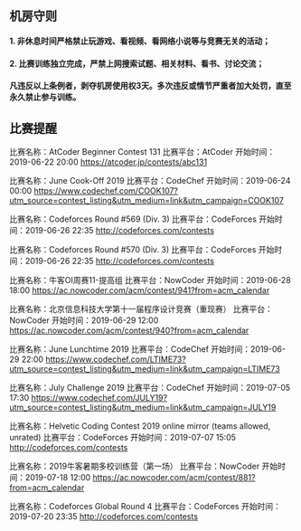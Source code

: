 ## 机房守则  
#### 1. 非休息时间严格禁止玩游戏、看视频、看网络小说等与竞赛无关的活动；  
#### 2. 比赛训练独立完成，严禁上网搜索试题、相关材料、看书、讨论交流；  

#### 凡违反以上条例者，剥夺机房使用权3天。多次违反或情节严重者加大处罚，直至永久禁止参与训练。  

## 比赛提醒

比赛名称：AtCoder Beginner Contest 131
比赛平台：AtCoder
开始时间：2019-06-22 20:00
https://atcoder.jp/contests/abc131

比赛名称：June Cook-Off 2019
比赛平台：CodeChef
开始时间：2019-06-24 00:00
https://www.codechef.com/COOK107?utm_source=contest_listing&utm_medium=link&utm_campaign=COOK107

比赛名称：Codeforces Round #569 (Div. 3)
比赛平台：CodeForces
开始时间：2019-06-26 22:35
http://codeforces.com/contests

比赛名称：Codeforces Round #570 (Div. 3)
比赛平台：CodeForces
开始时间：2019-06-26 22:35
http://codeforces.com/contests

比赛名称：牛客OI周赛11-提高组
比赛平台：NowCoder
开始时间：2019-06-28 18:00
https://ac.nowcoder.com/acm/contest/941?from=acm_calendar

比赛名称：北京信息科技大学第十一届程序设计竞赛（重现赛）
比赛平台：NowCoder
开始时间：2019-06-29 12:00
https://ac.nowcoder.com/acm/contest/940?from=acm_calendar

比赛名称：June Lunchtime 2019
比赛平台：CodeChef
开始时间：2019-06-29 22:00
https://www.codechef.com/LTIME73?utm_source=contest_listing&utm_medium=link&utm_campaign=LTIME73

比赛名称：July Challenge 2019
比赛平台：CodeChef
开始时间：2019-07-05 17:30
https://www.codechef.com/JULY19?utm_source=contest_listing&utm_medium=link&utm_campaign=JULY19

比赛名称：Helvetic Coding Contest 2019 online mirror (teams allowed, unrated)
比赛平台：CodeForces
开始时间：2019-07-07 15:05
http://codeforces.com/contests

比赛名称：2019牛客暑期多校训练营（第一场）
比赛平台：NowCoder
开始时间：2019-07-18 12:00
https://ac.nowcoder.com/acm/contest/881?from=acm_calendar

比赛名称：Codeforces Global Round 4
比赛平台：CodeForces
开始时间：2019-07-20 23:35
http://codeforces.com/contests

